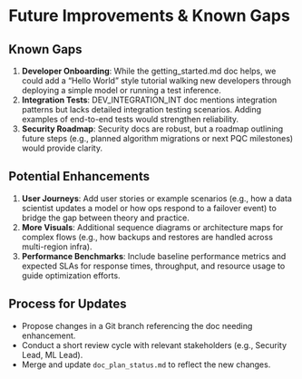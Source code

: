 # Future Improvements & Known Gaps

## Known Gaps
1. **Developer Onboarding**: While the getting_started.md doc helps, we could add a “Hello World” style tutorial walking new developers through deploying a simple model or running a test inference.
2. **Integration Tests**: DEV_INTEGRATION_INT doc mentions integration patterns but lacks detailed integration testing scenarios. Adding examples of end-to-end tests would strengthen reliability.
3. **Security Roadmap**: Security docs are robust, but a roadmap outlining future steps (e.g., planned algorithm migrations or next PQC milestones) would provide clarity.

## Potential Enhancements
1. **User Journeys**: Add user stories or example scenarios (e.g., how a data scientist updates a model or how ops respond to a failover event) to bridge the gap between theory and practice.
2. **More Visuals**: Additional sequence diagrams or architecture maps for complex flows (e.g., how backups and restores are handled across multi-region infra).
3. **Performance Benchmarks**: Include baseline performance metrics and expected SLAs for response times, throughput, and resource usage to guide optimization efforts.

## Process for Updates
- Propose changes in a Git branch referencing the doc needing enhancement.
- Conduct a short review cycle with relevant stakeholders (e.g., Security Lead, ML Lead).
- Merge and update `doc_plan_status.md` to reflect the new changes.
